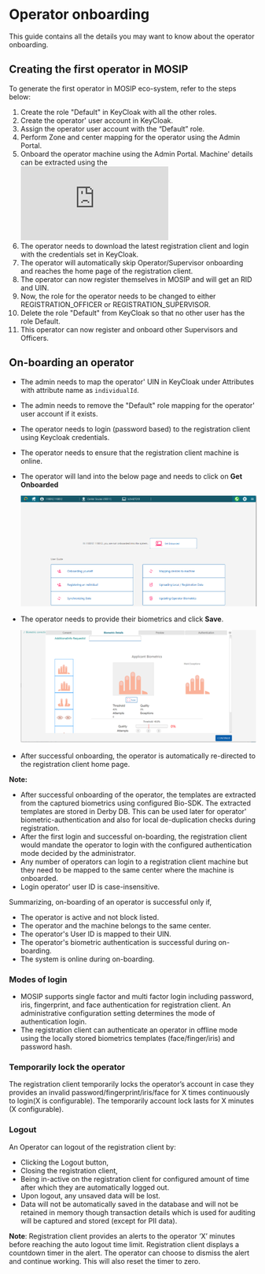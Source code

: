 # Operator onboarding 
This guide contains all the details you may want to know about the operator onboarding.

## Creating the first operator in MOSIP
To generate the first operator in MOSIP eco-system, refer to the steps below:
1. Create the role "Default" in KeyCloak with all the other roles.
1. Create the operator' user account in KeyCloak.
1. Assign the operator user account with the “Default” role.
1. Perform Zone and center mapping for the operator using the Admin Portal.
1. Onboard the operator machine using the Admin Portal. Machine' details can be extracted using the ![TPM utility](https://github.com/mosip/mosip-infra/blob/develop/deployment/sandbox-v2/utils/tpm/key_extractor/README.md)
1. The operator needs to download the latest registration client and login with the credentials set in KeyCloak.
1. The operator will automatically skip Operator/Supervisor onboarding and reaches the home page of the registration client.
1. The operator can now register themselves in MOSIP and will get an RID and UIN.
1. Now, the role for the operator needs to be changed to either REGISTRATION_OFFICER or REGISTRATION_SUPERVISOR. 
1. Delete the role "Default" from KeyCloak so that no other user has the role Default.   
1. This operator can now register and onboard other Supervisors and Officers.

## On-boarding an operator
* The admin needs to map the operator' UIN in KeyCloak under Attributes with attribute name as `individualId`.
* The admin needs to remove the "Default" role mapping for the operator' user account if it exists.
* The operator needs to login (password based) to the registration client using Keycloak credentials.
* The operator needs to ensure that the registration client machine is online.
* The operator will land into the below page and needs to click on **Get Onboarded**

  ![](_images/reg-client-user-onboard.PNG)

* The operator needs to provide their biometrics and click **Save**.

  ![](_images/reg-client-biometric-page.png)

* After successful onboarding, the operator is automatically re-directed to the registration client home page.

**Note:**
- After successful onboarding of the operator, the templates are extracted from the captured biometrics using configured Bio-SDK.
The extracted templates are stored in Derby DB. This can be used later for operator' biometric-authentication and also for local de-duplication checks during registration.
- After the first login and successful on-boarding, the registration client would mandate the operator to login with the configured authentication mode decided by the administrator.
- Any number of operators can login to a registration client machine but they need to be mapped to the same center where the machine is onboarded.
- Login operator' user ID is case-insensitive.

Summarizing, on-boarding of an operator is successful only if,
* The operator is active and not block listed.
* The operator and the machine belongs to the same center.
* The operator's User ID is mapped to their UIN. 
* The operator's biometric authentication is successful during on-boarding.
* The system is online during on-boarding.

### Modes of login
* MOSIP supports single factor and multi factor login including password, iris, fingerprint, and face authentication for registration client. An administrative configuration setting determines the mode of authentication login.
* The registration client can authenticate an operator in offline mode using the locally stored biometrics templates (face/finger/iris) and password hash.

### Temporarily lock the operator
The registration client temporarily locks the operator’s account in case they provides an invalid password/fingerprint/iris/face for X times continuously to login(X is configurable). The temporarily account lock lasts for X minutes (X configurable).

### Logout
An Operator can logout of the registration client by:
* Clicking the Logout button, 
* Closing the registration client, 
* Being in-active on the registration client for configured amount of time after which they are automatically logged out.
* Upon logout, any unsaved data will be lost. 
* Data will not be automatically saved in the database and will not be retained in memory though transaction details which is used for auditing will be captured and stored (except for PII data).

**Note**: Registration client provides an alerts to the operator ‘X’ minutes before reaching the auto logout time limit. Registration client displays a countdown timer in the alert. The operator can choose to dismiss the alert and continue working. This will also reset the timer to zero.




